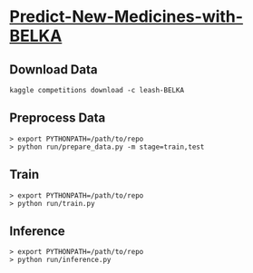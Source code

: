 # [Predict-New-Medicines-with-BELKA](https://www.kaggle.com/competitions/leash-BELKA/overview)

## Download Data

```
kaggle competitions download -c leash-BELKA
```

## Preprocess Data

```
> export PYTHONPATH=/path/to/repo
> python run/prepare_data.py -m stage=train,test
```

## Train

```
> export PYTHONPATH=/path/to/repo
> python run/train.py
```


## Inference

```
> export PYTHONPATH=/path/to/repo
> python run/inference.py
```
